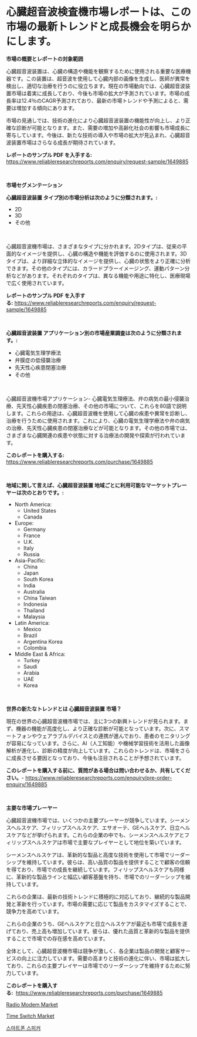 <p><h1>心臓超音波検査機市場レポートは、この市場の最新トレンドと成長機会を明らかにします。</h1></p><p><strong>市場の概要とレポートの対象範囲</strong></p>
<p><p>心臓超音波装置は、心臓の構造や機能を観察するために使用される重要な医療機器です。この装置は、超音波を使用して心臓内部の画像を生成し、医師が異常を検出し、適切な治療を行うのに役立ちます。現在の市場動向では、心臓超音波装置市場は着実に成長しており、今後も市場の拡大が予測されています。市場の成長率は12.4％のCAGR予測されており、最新の市場トレンドや予測によると、需要は増加する傾向にあります。</p><p>市場の見通しでは、技術の進化により心臓超音波装置の機能性が向上し、より正確な診断が可能となります。また、需要の増加や高齢化社会の影響も市場成長に寄与しています。今後は、新たな技術の導入や市場の拡大が見込まれ、心臓超音波装置市場はさらなる成長が期待されています。</p></p>
<p><strong>レポートのサンプル PDF を入手する:</strong> <a href="https://www.reliableresearchreports.com/enquiry/request-sample/1649885">https://www.reliableresearchreports.com/enquiry/request-sample/1649885</a></p>
<p>&nbsp;</p>
<p><strong>市場セグメンテーション</strong></p>
<p><strong>心臓超音波装置 タイプ別の市場分析は次のように分類されます。:</strong></p>
<p><ul><li>2D</li><li>3D</li><li>その他</li></ul></p>
<p>&nbsp;</p>
<p><p>心臓超音波機市場は、さまざまなタイプに分かれます。2Dタイプは、従来の平面的なイメージを提供し、心臓の構造や機能を評価するのに使用されます。3Dタイプは、より詳細な立体的なイメージを提供し、心臓の状態をより正確に分析できます。その他のタイプには、カラードプラーイメージング、運動パターン分析などがあります。それぞれのタイプは、異なる機能や用途に特化し、医療現場で広く使用されています。</p></p>
<p><strong>レポートのサンプル PDF を入手する:</strong>&nbsp;<a href="https://www.reliableresearchreports.com/enquiry/request-sample/1649885">https://www.reliableresearchreports.com/enquiry/request-sample/1649885</a></p>
<p>&nbsp;</p>
<p><strong> 心臓超音波装置 アプリケーション別の市場産業調査は次のように分類されます。:</strong></p>
<p><ul><li>心臓電気生理学療法</li><li>弁膜症の低侵襲治療</li><li>先天性心疾患閉塞治療</li><li>その他</li></ul></p>
<p>&nbsp;</p>
<p><p>心臓超音波機市場アプリケーション- 心臓電気生理療法、弁の病気の最小侵襲治療、先天性心臓疾患の閉塞治療、その他の市場について、これらを80語で説明します。これらの用途は、心臓超音波機を使用して心臓の疾患や異常を診断し、治療を行うために使用されます。これにより、心臓の電気生理学療法や弁の病気の治療、先天性心臓疾患の閉塞治療などが可能となります。その他の市場では、さまざまな心臓関連の疾患や状態に対する治療法の開発や探索が行われています。</p></p>
<p><strong>このレポートを購入する:</strong>&nbsp; <a href="https://www.reliableresearchreports.com/purchase/1649885">https://www.reliableresearchreports.com/purchase/1649885</a></p>
<p>&nbsp;</p>
<p><strong>地域に関して言えば、心臓超音波装置 地域ごとに利用可能なマーケットプレーヤーは次のとおりです。:</strong></p>
<p><ul>
    <li>
        North America:
        <ul>
            <li>United States</li>
            <li>Canada</li>
        </ul>
    </li>
    <li>
        Europe:
        <ul>
            <li>Germany</li>
            <li>France</li>
            <li>U.K.</li>
            <li>Italy</li>
            <li>Russia</li>
        </ul>
    </li>
    <li>
        Asia-Pacific:
        <ul>
            <li>China</li>
            <li>Japan</li>
            <li>South Korea</li>
            <li>India</li>
            <li>Australia</li>
            <li>China Taiwan</li>
            <li>Indonesia</li>
            <li>Thailand</li>
            <li>Malaysia</li>
        </ul>
    </li>
    <li>
        Latin America:
        <ul>
            <li>Mexico</li>
            <li>Brazil</li>
            <li>Argentina Korea</li>
            <li>Colombia</li>
        </ul>
    </li>
    <li>
        Middle East & Africa:
        <ul>
            <li>Turkey</li>
            <li>Saudi</li>
            <li>Arabia</li>
            <li>UAE</li>
            <li>Korea</li>
        </ul>
    </li>
    </ul></p>
<p>&nbsp;</p>
<p><strong>世界の新たなトレンドとは 心臓超音波装置 市場？</strong></p>
<p><p>現在の世界の心臓超音波機市場では、主に3つの新興トレンドが見られます。まず、機器の機能が高度化し、より正確な診断が可能となっています。次に、スマートフォンやウェアラブルデバイスとの連携が進んでおり、患者のモニタリングが容易になっています。さらに、AI（人工知能）や機械学習技術を活用した画像解析が進化し、診断の精度が向上しています。これらのトレンドは、市場をさらに成長させる要因となっており、今後も注目されることが予想されています。</p></p>
<p><strong>このレポートを購入する前に、質問がある場合は問い合わせるか、共有してください。</strong>- <a href="https://www.reliableresearchreports.com/enquiry/pre-order-enquiry/1649885">https://www.reliableresearchreports.com/enquiry/pre-order-enquiry/1649885</a></p>
<p>&nbsp;</p>
<p><strong>主要な市場プレーヤー</strong></p>
<p><p>心臓超音波機市場では、いくつかの主要プレーヤーが競争しています。シーメンスヘルスケア、フィリップスヘルスケア、エサオーテ、GEヘルスケア、日立ヘルスケアなどが挙げられます。これらの企業の中でも、シーメンスヘルスケアとフィリップスヘルスケアは市場で主要なプレイヤーとして地位を築いています。</p><p>シーメンスヘルスケアは、革新的な製品と高度な技術を使用して市場でリーダーシップを維持しています。彼らは、高い品質の製品を提供することで顧客の信頼を得ており、市場での成長を継続しています。フィリップスヘルスケアも同様に、革新的な製品ラインと幅広い顧客基盤を持ち、市場でのリーダーシップを維持しています。</p><p>これらの企業は、最新の技術トレンドに積極的に対応しており、継続的な製品開発と革新を行っています。市場の需要に応じて製品をカスタマイズすることで、競争力を高めています。</p><p>これらの企業のうち、GEヘルスケアと日立ヘルスケアが最近も市場で成長を遂げており、売上高も増加しています。彼らは、優れた品質と革新的な製品を提供することで市場での存在感を高めています。</p><p>全体として、心臓超音波機市場は競争が激しく、各企業は製品の開発と顧客サービスの向上に注力しています。需要の高まりと技術の進化に伴い、市場は拡大しており、これらの主要プレイヤーは市場でのリーダーシップを維持するために努力しています。</p></p>
<p><strong>このレポートを購入する:</strong>&nbsp;&nbsp;<a href="https://www.reliableresearchreports.com/purchase/1649885">https://www.reliableresearchreports.com/purchase/1649885</a></p>
<p><p><a href="https://github.com/markusgodoy/Market-Research-Report-List-2/blob/main/radio-modem-market.md">Radio Modem Market</a></p><p><a href="https://github.com/luckyshygirl/Market-Research-Report-List-3/blob/main/time-switch-market.md">Time Switch Market</a></p><p><a href="https://github.com/fernandotryO5lson96765/Market-Research-Report-List-1/blob/main/66465869186.md">스마트폰 스피커</a></p></p>